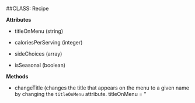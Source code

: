 ##CLASS: Recipe

**Attributes**

+ titleOnMenu (string)

+ caloriesPerServing (integer)

+ sideChoices (array)

+ isSeasonal (boolean)


**Methods**

+ changeTitle (changes the title that appears on the menu to a given name by changing the `titleOnMenu` attribute. titleOnMenu = "<Title>")

+ increaseCalories (adds a given number to the `caloriesPerServing` integer. caloriesPerServing = + <calories>)

+ addSideChoices (uses the .push method to add to the `sideChoices` array. sideChoices = ["<New side here>"])

+ makeYearRound (changes `isSeasonal` boolean to false. isSeasonal = false)
